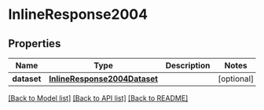 # InlineResponse2004

## Properties
Name | Type | Description | Notes
------------ | ------------- | ------------- | -------------
**dataset** | [**InlineResponse2004Dataset**](InlineResponse2004Dataset.md) |  | [optional] 

[[Back to Model list]](../README.md#documentation-for-models) [[Back to API list]](../README.md#documentation-for-api-endpoints) [[Back to README]](../README.md)


